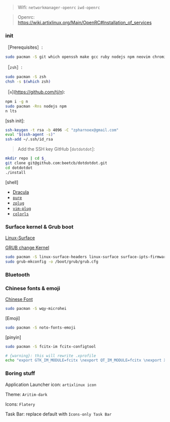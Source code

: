 > Wifi: `networkmanager-openrc`  `iwd-openrc`

> Openrc: https://wiki.artixlinux.org/Main/OpenRC#Installation_of_services
### init

［Prerequisites］:

```bash
sudo pacman -S git which openssh make gcc ruby nodejs npm neovim chromium dolphin
```
［`zsh`］:

```bash
sudo pacman -S zsh 
chsh -s $(which zsh)
```

［`n`](https://github.com/tj/n): 

```bash
npm i -g n
sudo pacman -Rns nodejs npm 
n lts
```
[ssh init]:
```bash
ssh-keygen -t rsa -b 4096 -C "zpharnoex@gmail.com"
eval "$(ssh-agent -s)"
ssh-add ~/.ssh/id_rsa
```
> Add the SSH key GitHub
[`dotdotdot`]:
```bash
mkdir repo | cd $_
git clone git@github.com:beetcb/dotdotdot.git
cd dotdotdot
./install
```
[shell]
- [Dracula](https://draculatheme.com/konsole)
- [`pure`](https://github.com/sindresorhus/pure)
- [`zplug`](https://github.com/zplug/zplug)
- [`vim-plug`](https://github.com/junegunn/vim-plug)
- [`colorls`](https://github.com/athityakumar/colorls)

### Surface kernel & Grub boot
[Linux-Surface](https://github.com/linux-surface/linux-surface/wiki/Installation-and-Setup)

[GRUB change Kernel](https://wiki.archlinux.org/index.php/GRUB_(%E7%AE%80%E4%BD%93%E4%B8%AD%E6%96%87)/Tips_and_tricks_(%E7%AE%80%E4%BD%93%E4%B8%AD%E6%96%87)#%E5%A4%9A%E4%B8%AA%E5%90%AF%E5%8A%A8%E6%9D%A1%E7%9B%AE)

```bash
sudo pacman -S linux-surface-headers linux-surface surface-ipts-firmware iptsd
sudo grub-mkconfig -o /boot/grub/grub.cfg
```

### Bluetooth


### Chinese fonts & emoji

[Chinese Font](https://wiki.archlinux.org/index.php/Localization_(%E7%AE%80%E4%BD%93%E4%B8%AD%E6%96%87)/Simplified_Chinese_(%E7%AE%80%E4%BD%93%E4%B8%AD%E6%96%87))
```bash
sudo pacman -S wqy-microhei
```
[Emoji]
```bash
sudo pacman -S noto-fonts-emoji
```
[pinyin]
```bash
sudo pacman -S fcitx-im fcitx-configtool

# {warning}: this will rewrite .xprofile
echo "export GTK_IM_MODULE=fcitx \nexport QT_IM_MODULE=fcitx \nexport XMODIFIERS="@im=fcitx"" > ~/.xprofile
```

### Boring stuff

Application Launcher icon: `artixlinux icon`

Theme: `Aritim-dark`

Icons: `Flatery`

Task Bar: replace default with `Icons-only Task Bar`

